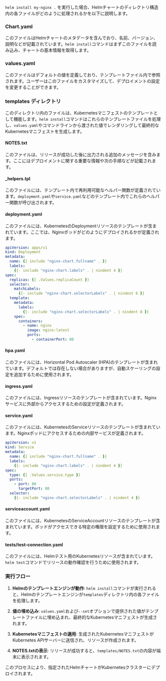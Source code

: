 `helm install my-nginx .` を実行した場合、Helmチャートのディレクトリ構造内の各ファイルがどのように処理されるかを以下に説明します。

### Chart.yaml
このファイルはHelmチャートのメタデータを含んでおり、名前、バージョン、説明などが記載されています。`helm install`コマンドはまずこのファイルを読み込み、チャートの基本情報を取得します。

### values.yaml
このファイルはデフォルトの値を定義しており、テンプレートファイル内で参照されます。ユーザーはこのファイルをカスタマイズして、デプロイメントの設定を変更することができます。

### templates ディレクトリ
このディレクトリ内のファイルは、Kubernetesマニフェストのテンプレートとして機能します。`helm install`コマンドはこれらのテンプレートファイルを処理し、`values.yaml`やコマンドラインから渡された値でレンダリングして最終的なKubernetesマニフェストを生成します。

#### NOTES.txt
このファイルは、リリースが成功した後に出力される追加のメッセージを含みます。ここにはデプロイメントに関する重要な情報や次の手順などが記載されます。

#### _helpers.tpl
このファイルには、テンプレート内で再利用可能なヘルパー関数が定義されています。`deployment.yaml`や`service.yaml`などのテンプレート内でこれらのヘルパー関数が呼び出されます。

#### deployment.yaml
このファイルには、KubernetesのDeploymentリソースのテンプレートが含まれています。ここでは、Nginxポッドがどのようにデプロイされるかが定義されます。

```yaml
apiVersion: apps/v1
kind: Deployment
metadata:
  name: {{ include "nginx-chart.fullname" . }}
  labels:
    {{- include "nginx-chart.labels" . | nindent 4 }}
spec:
  replicas: {{ .Values.replicaCount }}
  selector:
    matchLabels:
      {{- include "nginx-chart.selectorLabels" . | nindent 6 }}
  template:
    metadata:
      labels:
        {{- include "nginx-chart.selectorLabels" . | nindent 8 }}
    spec:
      containers:
        - name: nginx
          image: nginx:latest
          ports:
            - containerPort: 80
```

#### hpa.yaml
このファイルには、Horizontal Pod Autoscaler (HPA)のテンプレートが含まれています。デフォルトでは存在しない場合がありますが、自動スケーリングの設定を追加するために使用されます。

#### ingress.yaml
このファイルには、Ingressリソースのテンプレートが含まれています。Nginxサービスに外部からアクセスするための設定が定義されます。

#### service.yaml
このファイルには、KubernetesのServiceリソースのテンプレートが含まれています。Nginxポッドにアクセスするための内部サービスが定義されます。

```yaml
apiVersion: v1
kind: Service
metadata:
  name: {{ include "nginx-chart.fullname" . }}
  labels:
    {{- include "nginx-chart.labels" . | nindent 4 }}
spec:
  type: {{ .Values.service.type }}
  ports:
    - port: 80
      targetPort: 80
  selector:
    {{- include "nginx-chart.selectorLabels" . | nindent 4 }}
```

#### serviceaccount.yaml
このファイルには、KubernetesのServiceAccountリソースのテンプレートが含まれています。ポッドがアクセスできる特定の権限を設定するために使用されます。

#### tests/test-connection.yaml
このファイルには、Helmテスト用のKubernetesリソースが含まれています。`helm test`コマンドでリリースの動作確認を行うために使用されます。

### 実行フロー

1. **Helmのテンプレートエンジンが動作**:
   `helm install`コマンドが実行されると、Helmのテンプレートエンジンが`templates`ディレクトリ内の各ファイルを処理します。

2. **値の埋め込み**:
   `values.yaml`および`--set`オプションで提供された値がテンプレートファイルに埋め込まれ、最終的なKubernetesマニフェストが生成されます。

3. **Kubernetesマニフェストの適用**:
   生成されたKubernetesマニフェストがKubernetes APIサーバーに送信され、リソースが作成されます。

4. **NOTES.txtの表示**:
   リリースが成功すると、`templates/NOTES.txt`の内容が端末に表示されます。

このプロセスにより、指定されたHelmチャートがKubernetesクラスターにデプロイされます。